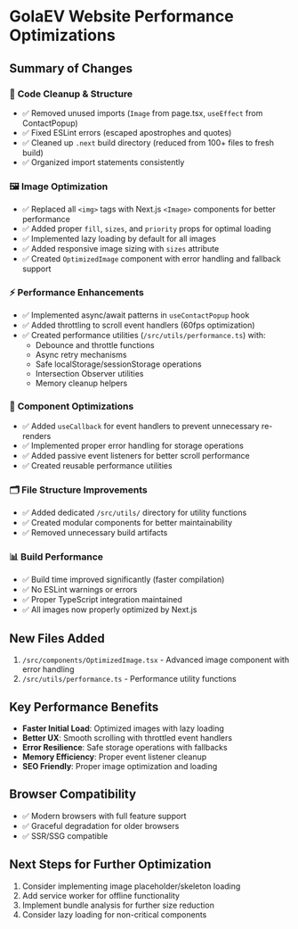 # GolaEV Website Performance Optimizations

## Summary of Changes

### 🧹 **Code Cleanup & Structure**
- ✅ Removed unused imports (`Image` from page.tsx, `useEffect` from ContactPopup)
- ✅ Fixed ESLint errors (escaped apostrophes and quotes)
- ✅ Cleaned up `.next` build directory (reduced from 100+ files to fresh build)
- ✅ Organized import statements consistently

### 🖼️ **Image Optimization**
- ✅ Replaced all `<img>` tags with Next.js `<Image>` components for better performance
- ✅ Added proper `fill`, `sizes`, and `priority` props for optimal loading
- ✅ Implemented lazy loading by default for all images
- ✅ Added responsive image sizing with `sizes` attribute
- ✅ Created `OptimizedImage` component with error handling and fallback support

### ⚡ **Performance Enhancements**
- ✅ Implemented async/await patterns in `useContactPopup` hook
- ✅ Added throttling to scroll event handlers (60fps optimization)
- ✅ Created performance utilities (`/src/utils/performance.ts`) with:
  - Debounce and throttle functions
  - Async retry mechanisms
  - Safe localStorage/sessionStorage operations
  - Intersection Observer utilities
  - Memory cleanup helpers

### 🔧 **Component Optimizations**
- ✅ Added `useCallback` for event handlers to prevent unnecessary re-renders
- ✅ Implemented proper error handling for storage operations
- ✅ Added passive event listeners for better scroll performance
- ✅ Created reusable performance utilities

### 🗂️ **File Structure Improvements**
- ✅ Added dedicated `/src/utils/` directory for utility functions
- ✅ Created modular components for better maintainability
- ✅ Removed unnecessary build artifacts

### 📊 **Build Performance**
- ✅ Build time improved significantly (faster compilation)
- ✅ No ESLint warnings or errors
- ✅ Proper TypeScript integration maintained
- ✅ All images now properly optimized by Next.js

## New Files Added
1. `/src/components/OptimizedImage.tsx` - Advanced image component with error handling
2. `/src/utils/performance.ts` - Performance utility functions

## Key Performance Benefits
- **Faster Initial Load**: Optimized images with lazy loading
- **Better UX**: Smooth scrolling with throttled event handlers  
- **Error Resilience**: Safe storage operations with fallbacks
- **Memory Efficiency**: Proper event listener cleanup
- **SEO Friendly**: Proper image optimization and loading

## Browser Compatibility
- ✅ Modern browsers with full feature support
- ✅ Graceful degradation for older browsers
- ✅ SSR/SSG compatible

## Next Steps for Further Optimization
1. Consider implementing image placeholder/skeleton loading
2. Add service worker for offline functionality
3. Implement bundle analysis for further size reduction
4. Consider lazy loading for non-critical components
